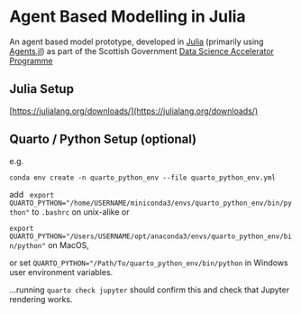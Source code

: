 # Agent Based Modelling in Julia

An agent based model prototype, developed in [Julia](https://julialang.org/downloads/) (primarily using [Agents.jl](https://juliadynamics.github.io/Agents.jl/stable/)) as part of the Scottish Government [Data Science Accelerator Programme](https://www.gov.scot/publications/data-science-accelerator/)

## Julia Setup
[https://julialang.org/downloads/](https://julialang.org/downloads/)


## Quarto / Python Setup (optional)
e.g. 

`conda env create -n quarto_python_env --file quarto_python_env.yml`

add ` export QUARTO_PYTHON="/home/USERNAME/miniconda3/envs/quarto_python_env/bin/python"` to `.bashrc` on unix-alike or

`export QUARTO_PYTHON="/Users/USERNAME/opt/anaconda3/envs/quarto_python_env/bin/python"` on MacOS, 

or set `QUARTO_PYTHON="/Path/To/quarto_python_env/bin/python` in Windows user environment variables.

...running `quarto check jupyter` should confirm this and check that Jupyter rendering works.
